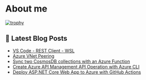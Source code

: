 # About me

[![trophy](https://github-profile-trophy.vercel.app/?username=markusmeyer13)](https://github.com/ryo-ma/github-profile-trophy)
 
## 📕 Latest Blog Posts

<!-- BLOG-POST-LIST:START -->
- [VS Code - REST Client - WSL](https://markusmeyer.hashnode.dev/vs-code-rest-client-wsl)
- [Azure VNet Peering](https://markusmeyer.hashnode.dev/azure-vnet-peering)
- [Sync two CosmosDB collections with an Azure Function](https://markusmeyer.hashnode.dev/sync-two-cosmosdb-collections-with-an-azure-function)
- [Create Azure API Management API Operation with Azure CLI](https://markusmeyer.hashnode.dev/create-azure-api-management-api-operation-with-azure-cli)
- [Deploy ASP.NET Core Web App to Azure with GitHub Actions](https://markusmeyer.hashnode.dev/deploy-aspnet-core-web-app-to-azure-with-github-actions)
<!-- BLOG-POST-LIST:END -->
